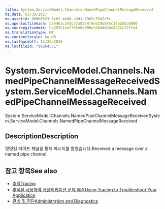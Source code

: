 ```yaml
---
title: System.ServiceModel.Channels.NamedPipeChannelMessageReceived
ms.date: 03/30/2017
ms.assetid: 060b0623-3c0f-4e08-a0d1-2369c35d2c5c
ms.openlocfilehash: b54462c343c27a8234f8eb19b584c14b2dbbd000
ms.sourcegitcommit: bc293b14af795e0e999e3304dd40c0222cf2ffe4
ms.translationtype: MT
ms.contentlocale: ko-KR
ms.lasthandoff: 11/26/2020
ms.locfileid: "96264571"
---
```

# <a name="systemservicemodelchannelsnamedpipechannelmessagereceived"></a><span data-ttu-id="09049-102">System.ServiceModel.Channels.NamedPipeChannelMessageReceived</span><span class="sxs-lookup"><span data-stu-id="09049-102">System.ServiceModel.Channels.NamedPipeChannelMessageReceived</span></span>

<span data-ttu-id="09049-103">System.ServiceModel.Channels.NamedPipeChannelMessageReceived</span><span class="sxs-lookup"><span data-stu-id="09049-103">System.ServiceModel.Channels.NamedPipeChannelMessageReceived</span></span>  
  
## <a name="description"></a><span data-ttu-id="09049-104">Description</span><span class="sxs-lookup"><span data-stu-id="09049-104">Description</span></span>  

 <span data-ttu-id="09049-105">명명된 파이프 채널을 통해 메시지를 받았습니다.</span><span class="sxs-lookup"><span data-stu-id="09049-105">Received a message over a named pipe channel.</span></span>  
  
## <a name="see-also"></a><span data-ttu-id="09049-106">참고 항목</span><span class="sxs-lookup"><span data-stu-id="09049-106">See also</span></span>

- [<span data-ttu-id="09049-107">추적</span><span class="sxs-lookup"><span data-stu-id="09049-107">Tracing</span></span>](index.md)
- [<span data-ttu-id="09049-108">추적을 사용하여 애플리케이션 문제 해결</span><span class="sxs-lookup"><span data-stu-id="09049-108">Using Tracing to Troubleshoot Your Application</span></span>](using-tracing-to-troubleshoot-your-application.md)
- [<span data-ttu-id="09049-109">관리 및 진단</span><span class="sxs-lookup"><span data-stu-id="09049-109">Administration and Diagnostics</span></span>](../index.md)
